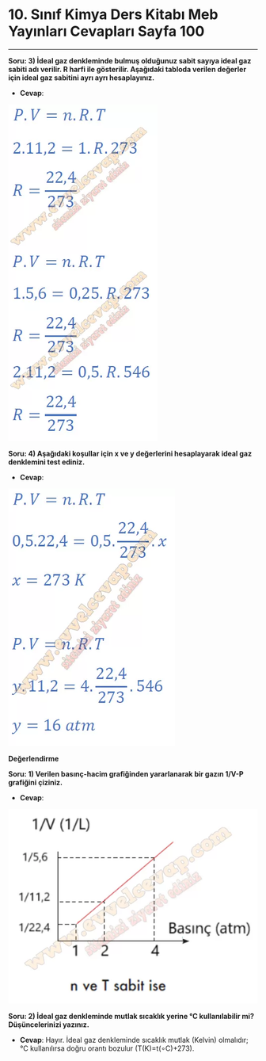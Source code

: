 # 10. Sınıf Kimya Ders Kitabı Meb Yayınları Cevapları Sayfa 100

---

**Soru: 3) İdeal gaz denkleminde bulmuş olduğunuz sabit sayıya ideal gaz sabiti adı verilir. R harfi ile gösterilir. Aşağıdaki tabloda verilen değerler için ideal gaz sabitini ayrı ayrı hesaplayınız.**

-   **Cevap**:

![Image 1](./image_1.webp)

**Soru: 4) Aşağıdaki koşullar için x ve y değerlerini hesaplayarak ideal gaz denklemini test ediniz.**

-   **Cevap**:

![Image 2](./image_2.webp)

**Değerlendirme**

**Soru: 1) Verilen basınç-hacim grafiğinden yararlanarak bir gazın 1/V-P grafiğini çiziniz.**

-   **Cevap**:

![Image 3](./image_3.webp)

**Soru: 2) İdeal gaz denkleminde mutlak sıcaklık yerine °C kullanılabilir mi? Düşüncelerinizi yazınız.**

-   **Cevap**: Hayır. İdeal gaz denkleminde sıcaklık mutlak (Kelvin) olmalıdır; °C kullanılırsa doğru orantı bozulur (T(K)=t(∘C)+273).